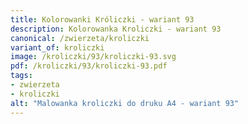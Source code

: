 ```yaml
---
title: Kolorowanki Króliczki - wariant 93
description: Kolorowanka Kroliczki - wariant 93
canonical: /zwierzeta/kroliczki
variant_of: kroliczki
image: /kroliczki/93/kroliczki-93.svg
pdf: /kroliczki/93/kroliczki-93.pdf
tags:
- zwierzeta
- kroliczki
alt: "Malowanka kroliczki do druku A4 - wariant 93"
---
```

